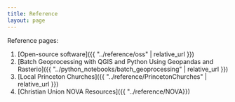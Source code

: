 ```yaml
---
title: Reference
layout: page
---
```

Reference pages:
1. [Open-source software]({{ "../reference/oss" | relative_url }})
2. [Batch Geoprocessing with QGIS and Python Using Geopandas and Rasterio]({{ "../python_notebooks/batch_geoprocessing" | relative_url }})
3. [Local Princeton Churches]({{ "../reference/PrincetonChurches" | relative_url }})
4. [Christian Union NOVA Resources]({{ "../reference/NOVA}})
